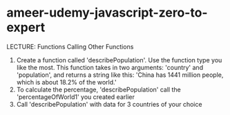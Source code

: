 # ameer-udemy-javascript-zero-to-expert

LECTURE: Functions Calling Other Functions
1. Create a function called 'describePopulation'. Use the function type you 
like the most. This function takes in two arguments: 'country' and 
'population', and returns a string like this: 'China has 1441 million people, 
which is about 18.2% of the world.'
2. To calculate the percentage, 'describePopulation' call the 
'percentageOfWorld1' you created earlier
3. Call 'describePopulation' with data for 3 countries of your choice